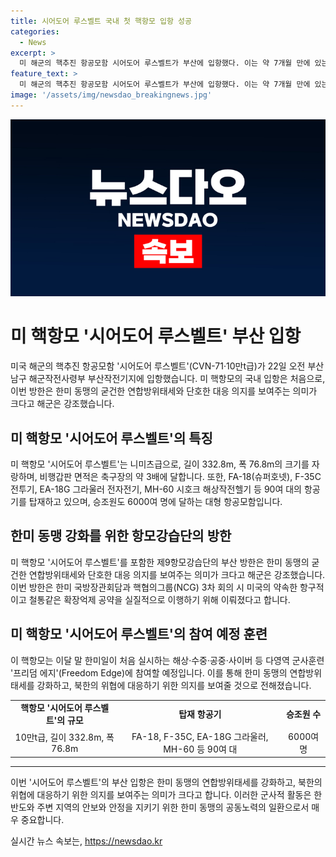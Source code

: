 ```yaml
---
title: 시어도어 루스벨트 국내 첫 핵항모 입항 성공
categories:
  - News
excerpt: >
  미 해군의 핵추진 항공모함 시어도어 루스벨트가 부산에 입항했다. 이는 약 7개월 만에 있는 방한으로, 이번 방한은 한미 동맹의 연합방위태세와 북한의 위협에 대한 단호한 대응을 강조하기 위함이라고 해군은 전했다. 또한, 이 항모는 한미일이 실시하는 다영역 군사훈련 프리덤 에지에 참여할 예정이다. 시어도어 루스벨트는 이번 방한으로 함께 이지스구축함과 함께 부산을 찾았으며, 핵추진 항공모함으로 항구적이고 확장억제를 위한 약속을 이행하는 의지를 보여줄 것으로 예상된다.
feature_text: >
  미 해군의 핵추진 항공모함 시어도어 루스벨트가 부산에 입항했다. 이는 약 7개월 만에 있는 방한으로, 이번 방한은 한미 동맹의 연합방위태세와 북한의 위협에 대한 단호한 대응을 강조하기 위함이라고 해군은 전했다. 또한, 이 항모는 한미일이 실시하는 다영역 군사훈련 프리덤 에지에 참여할 예정이다. 시어도어 루스벨트는 이번 방한으로 함께 이지스구축함과 함께 부산을 찾았으며, 핵추진 항공모함으로 항구적이고 확장억제를 위한 약속을 이행하는 의지를 보여줄 것으로 예상된다.
image: '/assets/img/newsdao_breakingnews.jpg'
---
```


<p><img src="/assets/img/newsdao_breakingnews.jpg" alt="pcversion 속보" /></p>

<h1>미 핵항모 '시어도어 루스벨트' 부산 입항</h1>

<p data-ke-size="size16">미국 해군의 핵추진 항공모함 '시어도어 루스벨트'(CVN-71·10만t급)가 22일 오전 부산 남구 해군작전사령부 부산작전기지에 입항했습니다. 미 핵항모의 국내 입항은 처음으로, 이번 방한은 한미 동맹의 굳건한 연합방위태세와 단호한 대응 의지를 보여주는 의미가 크다고 해군은 강조했습니다.</p>

<h2 data-ke-size="size26">미 핵항모 '시어도어 루스벨트'의 특징</h2>

<p data-ke-size="size16">미 핵항모 '시어도어 루스벨트'는 니미츠급으로, 길이 332.8m, 폭 76.8m의 크기를 자랑하며, 비행갑판 면적은 축구장의 약 3배에 달합니다. 또한, FA-18(슈퍼호넷), F-35C 전투기, EA-18G 그라울러 전자전기, MH-60 시호크 해상작전헬기 등 90여 대의 항공기를 탑재하고 있으며, 승조원도 6000여 명에 달하는 대형 항공모함입니다.</p>

<h2 data-ke-size="size26">한미 동맹 강화를 위한 항모강습단의 방한</h2>

<p data-ke-size="size16">미 핵항모 '시어도어 루스벨트'를 포함한 제9항모강습단의 부산 방한은 한미 동맹의 굳건한 연합방위태세와 단호한 대응 의지를 보여주는 의미가 크다고 해군은 강조했습니다. 이번 방한은 한미 국방장관회담과 핵협의그룹(NCG) 3차 회의 시 미국의 약속한 항구적이고 철통같은 확장억제 공약을 실질적으로 이행하기 위해 이뤄졌다고 합니다.</p>

<h2 data-ke-size="size26">미 핵항모 '시어도어 루스벨트'의 참여 예정 훈련</h2>

<p data-ke-size="size16">이 핵항모는 이달 말 한미일이 처음 실시하는 해상·수중·공중·사이버 등 다영역 군사훈련 '프리덤 에지'(Freedom Edge)에 참여할 예정입니다. 이를 통해 한미 동맹의 연합방위태세를 강화하고, 북한의 위협에 대응하기 위한 의지를 보여줄 것으로 전해졌습니다.</p>

<table>
  <tr>
    <td style="text-align: center; height: 17px;"><b>핵항모 '시어도어 루스벨트'의 규모</b></td>
    <td style="text-align: center; height: 17px;"><b>탑재 항공기</b></td>
    <td style="text-align: center; height: 17px;"><b>승조원 수</b></td>
  </tr>
  <tr>
    <td style="text-align: center; height: 17px;">10만t급, 길이 332.8m, 폭 76.8m</td>
    <td style="text-align: center; height: 17px;">FA-18, F-35C, EA-18G 그라울러, MH-60 등 90여 대</td>
    <td style="text-align: center; height: 17px;">6000여 명</td>
  </tr>
</table>

<hr>

<p data-ke-size="size16">이번 '시어도어 루스벨트'의 부산 입항은 한미 동맹의 연합방위태세를 강화하고, 북한의 위협에 대응하기 위한 의지를 보여주는 의미가 크다고 합니다. 이러한 군사적 활동은 한반도와 주변 지역의 안보와 안정을 지키기 위한 한미 동맹의 공동노력의 일환으로서 매우 중요합니다.</p>
실시간 뉴스 속보는, <a href="https://newsdao.kr" rel="dofollow">https://newsdao.kr</a>


